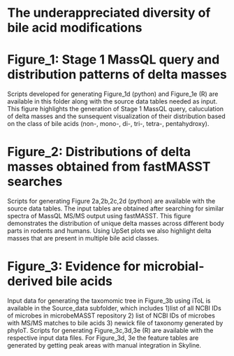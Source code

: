 # The underappreciated diversity of bile acid modifications
# Figure_1: Stage 1 MassQL query and distribution patterns of delta masses
Scripts developed for generating Figure_1d (python) and Figure_1e (R) are available in this folder along with the source data tables needed as input. This figure highlights the generation of Stage 1 MassQL query, caluculation of delta masses and the sunsequent visualization of their distribution based on the class of bile acids (non-, mono-, di-, tri-, tetra-, pentahydroxy). 
# Figure_2: Distributions of delta masses obtained from fastMASST searches
Scripts for generating Figure 2a,2b,2c,2d (python) are available with the source data tables. The input tables are obtained after searching for similar spectra of MassQL MS/MS output using fastMASST. This figure demonstrates the distribution of unique delta masses across different body parts in rodents and humans. Using UpSet plots we also highlight delta masses that are present in multiple bile acid classes. 
# Figure_3: Evidence for microbial-derived bile acids
Input data for generating the taxomomic tree in Figure_3b using iToL is available in the Source_data subfolder, which includes 1)list of all NCBI IDs of microbes in microbeMASST repository 2) list of NCBI IDs of microbes with MS/MS matches to bile acids 3) newick file of taxonomy generated by phyloT. 
Scripts for generating Figure_3c,3d,3e (R) are available with the respective input data files. For Figure_3d, 3e the feature tables are generated by getting peak areas with manual integration in Skyline. 
